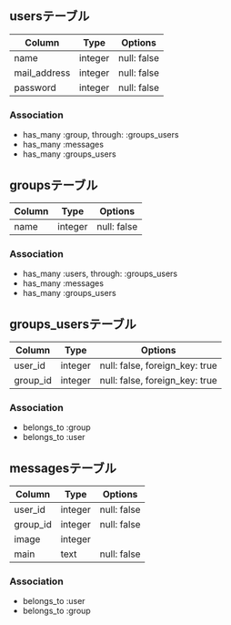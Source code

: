 ## usersテーブル

|Column|Type|Options|
|------|----|-------|
|name|integer|null: false|
|mail_address|integer|null: false|
|password|integer|null: false|

### Association
- has_many :group, through: :groups_users
- has_many :messages
- has_many :groups_users


## groupsテーブル

|Column|Type|Options|
|------|----|-------|
|name|integer|null: false|


### Association
- has_many :users, through: :groups_users
- has_many :messages
- has_many :groups_users


## groups_usersテーブル

|Column|Type|Options|
|------|----|-------|
|user_id|integer|null: false, foreign_key: true|
|group_id|integer|null: false, foreign_key: true|


### Association
- belongs_to :group
- belongs_to :user


## messagesテーブル

|Column|Type|Options|
|------|----|-------|
|user_id|integer|null: false|
|group_id|integer|null: false|
|image|integer|
|main|text|null: false|


### Association
- belongs_to :user
- belongs_to :group


